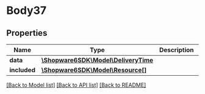 # Body37

## Properties
Name | Type | Description | Notes
------------ | ------------- | ------------- | -------------
**data** | [**\Shopware6SDK\Model\DeliveryTime**](DeliveryTime.md) |  | [optional] 
**included** | [**\Shopware6SDK\Model\Resource[]**](Resource.md) |  | [optional] 

[[Back to Model list]](../../README.md#documentation-for-models) [[Back to API list]](../../README.md#documentation-for-api-endpoints) [[Back to README]](../../README.md)

